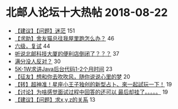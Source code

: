 # 北邮人论坛十大热帖 2018-08-22

- [【建议】【问题】迷茫](https://bbs.byr.cn/article/Talking/6036338) 151
- [【求助】舍友猫总往我屋里跑怎么办？](https://bbs.byr.cn/article/Pet/150560) 46
- [六级，复试](https://bbs.byr.cn/article/AimGraduate/1148062) 44
- [听说北邮科技大厦的便利店倒闭了？？？](https://bbs.byr.cn/article/Food/495682) 37
- [满分没人反对？](https://bbs.byr.cn/article/Picture/3219216) 30
- [5K-1W求讲Java后台代码1-2个月时间](https://bbs.byr.cn/article/Java/59941) 23
- [【征友】想和你去吹吹风，随你说说心里的梦](https://bbs.byr.cn/article/Friends/1882208) 20
- [【转】超神准！星座小王子独创的新型占卜、來一起試玩一下！](https://bbs.byr.cn/article/Constellations/326533) 19
- [【讨论】为啥感觉面试过程中回答的还可以 最后却挂了。。。。。](https://bbs.byr.cn/article/Job/1984508) 19
- [【建议】【问题】求x,y,z的关系](https://bbs.byr.cn/article/MathModel/16580) 13


